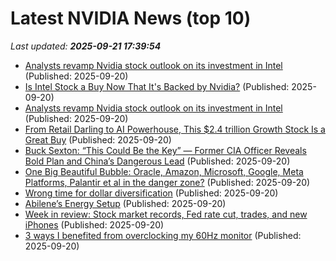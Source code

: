 # Latest NVIDIA News (top 10)
_Last updated: **2025-09-21 17:39:54**_

- [Analysts revamp Nvidia stock outlook on its investment in Intel](https://biztoc.com/x/fb577f6e656b8f02) (Published: 2025-09-20)
- [Is Intel Stock a Buy Now That It's Backed by Nvidia?](https://biztoc.com/x/15f239e5b597cb42) (Published: 2025-09-20)
- [Analysts revamp Nvidia stock outlook on its investment in Intel](https://www.thestreet.com/technology/analysts-revamp-nvidia-stock-outlook-on-its-investment-in-intel-) (Published: 2025-09-20)
- [From Retail Darling to AI Powerhouse, This $2.4 trillion Growth Stock Is a Great Buy](https://www.barchart.com/story/news/34937991/from-retail-darling-to-ai-powerhouse-this-2-4-trillion-growth-stock-is-a-great-buy) (Published: 2025-09-20)
- [Buck Sexton: “This Could Be the Key” — Former CIA Officer Reveals Bold Plan and China’s Dangerous Lead](https://www.globenewswire.com/news-release/2025/09/20/3153510/0/en/Buck-Sexton-This-Could-Be-the-Key-Former-CIA-Officer-Reveals-Bold-Plan-and-China-s-Dangerous-Lead.html) (Published: 2025-09-20)
- [One Big Beautiful Bubble: Oracle, Amazon, Microsoft, Google, Meta Platforms, Palantir et al in the danger zone?](https://www.thehindubusinessline.com/portfolio/big-story/one-big-beautiful-bubble-oracle-amazon-microsoft-google-meta-platforms-palantir-et-al-in-the-danger-zone/article70070297.ece) (Published: 2025-09-20)
- [Wrong time for dollar diversification](https://www.thehindubusinessline.com/portfolio/personal-finance/wrong-time-for-dollar-diversification/article70069319.ece) (Published: 2025-09-20)
- [Abilene’s Energy Setup](https://www.forbes.com/sites/johnwerner/2025/09/20/abilenes-energy-setup/) (Published: 2025-09-20)
- [Week in review: Stock market records, Fed rate cut, trades, and new iPhones](https://biztoc.com/x/b83f5046a06e93f3) (Published: 2025-09-20)
- [3 ways I benefited from overclocking my 60Hz monitor](https://www.xda-developers.com/how-i-benefited-from-overclocking-my-60hz-monitor/) (Published: 2025-09-20)
